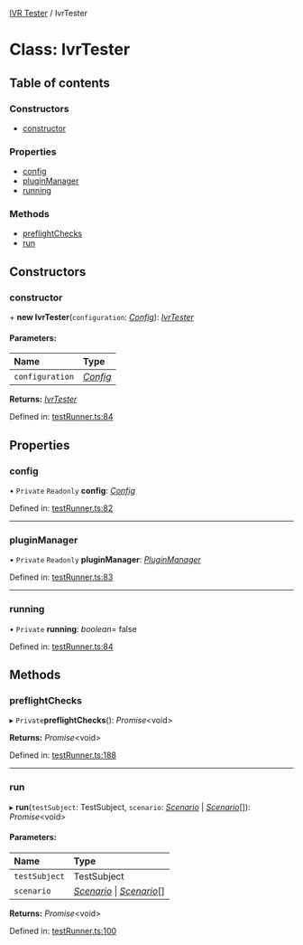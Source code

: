 [IVR Tester](../README.md) / IvrTester

# Class: IvrTester

## Table of contents

### Constructors

- [constructor](ivrtester.md#constructor)

### Properties

- [config](ivrtester.md#config)
- [pluginManager](ivrtester.md#pluginmanager)
- [running](ivrtester.md#running)

### Methods

- [preflightChecks](ivrtester.md#preflightchecks)
- [run](ivrtester.md#run)

## Constructors

### constructor

\+ **new IvrTester**(`configuration`: [*Config*](../interfaces/config.md)): [*IvrTester*](ivrtester.md)

#### Parameters:

Name | Type |
:------ | :------ |
`configuration` | [*Config*](../interfaces/config.md) |

**Returns:** [*IvrTester*](ivrtester.md)

Defined in: [testRunner.ts:84](https://github.com/SketchingDev/ivr-tester/blob/a21dd89/packages/ivr-tester/src/testRunner.ts#L84)

## Properties

### config

• `Private` `Readonly` **config**: [*Config*](../interfaces/config.md)

Defined in: [testRunner.ts:82](https://github.com/SketchingDev/ivr-tester/blob/a21dd89/packages/ivr-tester/src/testRunner.ts#L82)

___

### pluginManager

• `Private` `Readonly` **pluginManager**: [*PluginManager*](pluginmanager.md)

Defined in: [testRunner.ts:83](https://github.com/SketchingDev/ivr-tester/blob/a21dd89/packages/ivr-tester/src/testRunner.ts#L83)

___

### running

• `Private` **running**: *boolean*= false

Defined in: [testRunner.ts:84](https://github.com/SketchingDev/ivr-tester/blob/a21dd89/packages/ivr-tester/src/testRunner.ts#L84)

## Methods

### preflightChecks

▸ `Private`**preflightChecks**(): *Promise*<void\>

**Returns:** *Promise*<void\>

Defined in: [testRunner.ts:188](https://github.com/SketchingDev/ivr-tester/blob/a21dd89/packages/ivr-tester/src/testRunner.ts#L188)

___

### run

▸ **run**(`testSubject`: TestSubject, `scenario`: [*Scenario*](../interfaces/scenario.md) \| [*Scenario*](../interfaces/scenario.md)[]): *Promise*<void\>

#### Parameters:

Name | Type |
:------ | :------ |
`testSubject` | TestSubject |
`scenario` | [*Scenario*](../interfaces/scenario.md) \| [*Scenario*](../interfaces/scenario.md)[] |

**Returns:** *Promise*<void\>

Defined in: [testRunner.ts:100](https://github.com/SketchingDev/ivr-tester/blob/a21dd89/packages/ivr-tester/src/testRunner.ts#L100)
